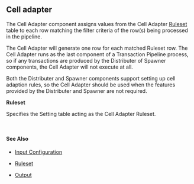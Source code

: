 ## Cell adapter


The Cell Adapter component assigns values from the Cell Adapter [Ruleset](ruleset.md) table to each row matching the filter criteria of the row(s) being processed in the pipeline. 

The Cell Adapter will generate one row for each matched Ruleset row. The Cell Adapter runs as the last component of a Transaction Pipeline process, so if any transactions are produced by the Distributer of Spawner components, the Cell Adapter will not execute at all. 

Both the Distributer and Spawner components support setting up cell adaption rules, so the Cell Adapter should be used when the features provided by the Distributer and Spawner are not required.
<br/>


**Ruleset**

Specifies the Setting table acting as the Cell Adapter Ruleset.

<br/>

#### See Also

* [Input Configuration](inputconfig.md)

* [Ruleset](ruleset.md)

* [Output](output.md)